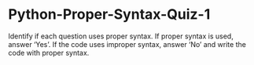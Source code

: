 # Python-Proper-Syntax-Quiz-1
Identify if each question uses proper syntax. If proper syntax is used, answer ‘Yes’. If the code uses improper syntax, answer ‘No’ and write the code with proper syntax.
